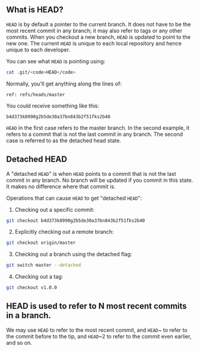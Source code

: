 ## What is HEAD?
<code>HEAD</code> is by default a pointer to the current branch.
It does not have to be the most recent commit in any branch; it may also refer to tags or any other commits.
When you checkout a new branch, <code>HEAD</code> is updated to point to the new one.
The current <code>HEAD</code> is unique to each local repository and hence unique to each developer. 
 
You can see what <code>HEAD</code> is pointing using:

```bash
cat .git/<code>HEAD</code>
```

Normally, you'll get anything along the lines of: 

```
ref: refs/heads/master
```

You could receive something like this: 

```
b4d373k8990g2b5de30a37bn843b2f51fks2b40
```

<code>HEAD</code> in the first case refers to the master branch. In the second example, it refers to a commit that is not the last commit in any branch. The second case is referred to as the detached head state. 

## Detached HEAD

A "detached <code>HEAD</code>" is when <code>HEAD</code> points to a commit that is not the last commit in any branch.
No branch will be updated if you commit in this state.
It makes no difference where that commit is.

Operations that can cause <code>HEAD</code> to get "detached <code>HEAD</code>": 

1. Checking out a specific commit:

```bash
git checkout b4d373k8990g2b5de30a37bn843b2f51fks2b40
```

2. Explicitly checking out a remote branch:

```bash 
git checkout origin/master
```

3. Checking out a branch using the detached flag:

```bash
git switch master --detached
```

4. Checking out a tag:

```bash
git checkout v1.0.0
```

## HEAD is used to refer to N most recent commits in a branch. 

We may use <code>HEAD</code> to refer to the most recent commit, and <code>HEAD</code>~</code> to refer to the commit before to the tip, and <code>HEAD</code>~2</code> to refer to the commit even earlier, and so on. 
